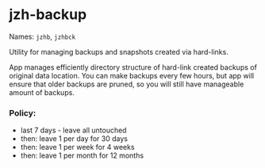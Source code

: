 
jzh-backup
=====================================

Names: `jzhb`, `jzhbck`

Utility for managing backups and snapshots created via hard-links.

App manages efficiently directory structure of hard-link created
backups of original data location. You can make backups every few hours,
but app will ensure that older backups are pruned, so you will still have
manageable amount of backups.

### Policy: 
 - last 7 days - leave all untouched
 - then: leave 1 per day for 30 days
 - then: leave 1 per week for 4 weeks
 - then: leave 1 per month for 12 months
